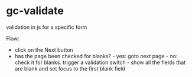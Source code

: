 gc-validate
===========

validation in js for a specific form

Flow:
- click on the Next button
- has the page been checked for blanks?
        - yes: goto next page
        - no: check it for blanks. trigger a validation switch
                - show all the fields that are blank and set focus to the first blank field
